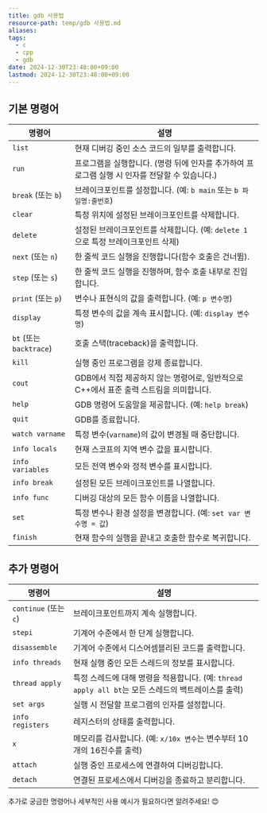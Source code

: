 ```yaml
---
title: gdb 사용법
resource-path: temp/gdb 사용법.md
aliases:
tags:
  - c
  - cpp
  - gdb
date: 2024-12-30T23:48:00+09:00
lastmod: 2024-12-30T23:48:00+09:00
---
```

## 기본 명령어

| **명령어**               | **설명**                                                  |
| --------------------- | ------------------------------------------------------- |
| `list`                | 현재 디버깅 중인 소스 코드의 일부를 출력합니다.                             |
| `run`                 | 프로그램을 실행합니다. (명령 뒤에 인자를 추가하여 프로그램 실행 시 인자를 전달할 수 있습니다.) |
| `break` (또는 `b`)      | 브레이크포인트를 설정합니다. (예: `b main` 또는 `b 파일명:줄번호`)            |
| `clear`               | 특정 위치에 설정된 브레이크포인트를 삭제합니다.                              |
| `delete`              | 설정된 브레이크포인트를 삭제합니다. (예: `delete 1`으로 특정 브레이크포인트 삭제)     |
| `next` (또는 `n`)       | 한 줄씩 코드 실행을 진행합니다(함수 호출은 건너뜀).                          |
| `step` (또는 `s`)       | 한 줄씩 코드 실행을 진행하며, 함수 호출 내부로 진입합니다.                      |
| `print` (또는 `p`)      | 변수나 표현식의 값을 출력합니다. (예: `p 변수명`)                         |
| `display`             | 특정 변수의 값을 계속 표시합니다. (예: `display 변수명`)                  |
| `bt` (또는 `backtrace`) | 호출 스택(traceback)을 출력합니다.                                |
| `kill`                | 실행 중인 프로그램을 강제 종료합니다.                                   |
| `cout`                | GDB에서 직접 제공하지 않는 명령어로, 일반적으로 C++에서 표준 출력 스트림을 의미합니다.    |
| `help`                | GDB 명령어 도움말을 제공합니다. (예: `help break`)                   |
| `quit`                | GDB를 종료합니다.                                             |
| `watch varname`       | 특정 변수(`varname`)의 값이 변경될 때 중단합니다.                       |
| `info locals`         | 현재 스코프의 지역 변수 값을 표시합니다.                                 |
| `info variables`      | 모든 전역 변수와 정적 변수를 표시합니다.                                 |
| `info break`          | 설정된 모든 브레이크포인트를 나열합니다.                                  |
| `info func`           | 디버깅 대상의 모든 함수 이름을 나열합니다.                                |
| `set`                 | 특정 변수나 환경 설정을 변경합니다. (예: `set var 변수명 = 값`)             |
| `finish`              | 현재 함수의 실행을 끝내고 호출한 함수로 복귀합니다.                           |

## 추가 명령어

| **명령어**             | **설명**                                                              |
| ------------------- | ------------------------------------------------------------------- |
| `continue` (또는 `c`) | 브레이크포인트까지 계속 실행합니다.                                                 |
| `stepi`             | 기계어 수준에서 한 단계 실행합니다.                                                |
| `disassemble`       | 기계어 수준에서 디스어셈블리된 코드를 출력합니다.                                         |
| `info threads`      | 현재 실행 중인 모든 스레드의 정보를 표시합니다.                                         |
| `thread apply`      | 특정 스레드에 대해 명령을 적용합니다. (예: `thread apply all bt`는 모든 스레드의 백트레이스를 출력) |
| `set args`          | 실행 시 전달할 프로그램의 인자를 설정합니다.                                           |
| `info registers`    | 레지스터의 상태를 출력합니다.                                                    |
| `x`                 | 메모리를 검사합니다. (예: `x/10x 변수`는 변수부터 10개의 16진수를 출력)                     |
| `attach`            | 실행 중인 프로세스에 연결하여 디버깅합니다.                                            |
| `detach`            | 연결된 프로세스에서 디버깅을 종료하고 분리합니다.                                         |

추가로 궁금한 명령어나 세부적인 사용 예시가 필요하다면 알려주세요! 😊
